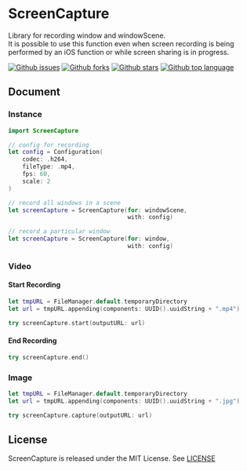 # ScreenCapture

Library for recording window and windowScene.
</br>
It is possible to use this function even when screen recording is being performed by an iOS function or while screen sharing is in progress.

<!-- # Badges -->

[![Github issues](https://img.shields.io/github/issues/p-x9/ScreenCapture)](https://github.com/p-x9/ScreenCapture/issues)
[![Github forks](https://img.shields.io/github/forks/p-x9/ScreenCapture)](https://github.com/p-x9/ScreenCapture/network/members)
[![Github stars](https://img.shields.io/github/stars/p-x9/ScreenCapture)](https://github.com/p-x9/ScreenCapture/stargazers)
[![Github top language](https://img.shields.io/github/languages/top/p-x9/ScreenCapture)](https://github.com/p-x9/ScreenCapture/)

## Document
### Instance
```swift
import ScreenCapture

// config for recording
let config = Configuration(
    codec: .h264,
    fileType: .mp4,
    fps: 60,
    scale: 2
)

// record all windows in a scene
let screenCapture = ScreenCapture(for: windowScene,
                                  with: config)

// record a particular window
let screenCapture = ScreenCapture(for: window,
                                  with: config)
```

### Video
#### Start Recording
```swift
let tmpURL = FileManager.default.temporaryDirectory
let url = tmpURL.appending(components: UUID().uuidString + ".mp4")

try screenCapture.start(outputURL: url)
```

#### End Recording
```swift
try screenCapture.end()
```

### Image
```swift
let tmpURL = FileManager.default.temporaryDirectory
let url = tmpURL.appending(components: UUID().uuidString + ".jpg")

try screenCapture.capture(outputURL: url)
```


## License

ScreenCapture is released under the MIT License. See [LICENSE](./LICENSE)

